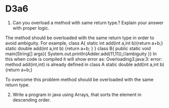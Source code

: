 # D3a6

1) Can you overload a method with same return type.? Explain your answer with proper logic.

The method should be overloaded with the same return type in order to avoid ambiguity. 
For example,
class A{
static int add(int a,int b){return a+b;}
static double add(int a,int b)
{return a+b;
}
}
class B{
public static void main(String[] args){
System.out.println(Adder.add(11,11));//ambiguity
}}
In this when code is compiled it will show error as: 
Overloading3.java:3: error: method add(int,int) is already defined in class A static double add(int a,int b){return a+b;}

To overcome this problem method should be overloaded with the same return type.

2)  Write a program in java using Arrays, that sorts the element in descending order.
